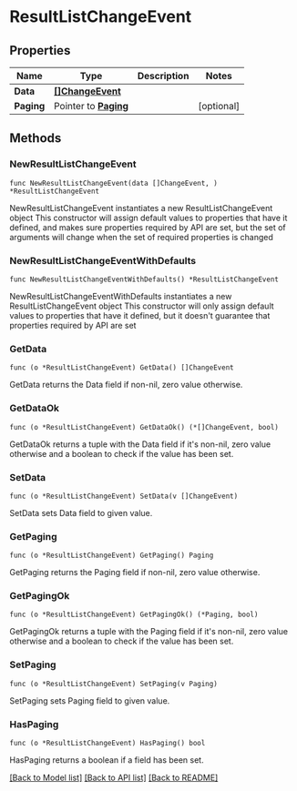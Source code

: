 # ResultListChangeEvent

## Properties

Name | Type | Description | Notes
------------ | ------------- | ------------- | -------------
**Data** | [**[]ChangeEvent**](ChangeEvent.md) |  | 
**Paging** | Pointer to [**Paging**](Paging.md) |  | [optional] 

## Methods

### NewResultListChangeEvent

`func NewResultListChangeEvent(data []ChangeEvent, ) *ResultListChangeEvent`

NewResultListChangeEvent instantiates a new ResultListChangeEvent object
This constructor will assign default values to properties that have it defined,
and makes sure properties required by API are set, but the set of arguments
will change when the set of required properties is changed

### NewResultListChangeEventWithDefaults

`func NewResultListChangeEventWithDefaults() *ResultListChangeEvent`

NewResultListChangeEventWithDefaults instantiates a new ResultListChangeEvent object
This constructor will only assign default values to properties that have it defined,
but it doesn't guarantee that properties required by API are set

### GetData

`func (o *ResultListChangeEvent) GetData() []ChangeEvent`

GetData returns the Data field if non-nil, zero value otherwise.

### GetDataOk

`func (o *ResultListChangeEvent) GetDataOk() (*[]ChangeEvent, bool)`

GetDataOk returns a tuple with the Data field if it's non-nil, zero value otherwise
and a boolean to check if the value has been set.

### SetData

`func (o *ResultListChangeEvent) SetData(v []ChangeEvent)`

SetData sets Data field to given value.


### GetPaging

`func (o *ResultListChangeEvent) GetPaging() Paging`

GetPaging returns the Paging field if non-nil, zero value otherwise.

### GetPagingOk

`func (o *ResultListChangeEvent) GetPagingOk() (*Paging, bool)`

GetPagingOk returns a tuple with the Paging field if it's non-nil, zero value otherwise
and a boolean to check if the value has been set.

### SetPaging

`func (o *ResultListChangeEvent) SetPaging(v Paging)`

SetPaging sets Paging field to given value.

### HasPaging

`func (o *ResultListChangeEvent) HasPaging() bool`

HasPaging returns a boolean if a field has been set.


[[Back to Model list]](../README.md#documentation-for-models) [[Back to API list]](../README.md#documentation-for-api-endpoints) [[Back to README]](../README.md)


